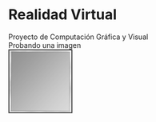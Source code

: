 # Realidad Virtual 
 Proyecto de Computación Gráfica y Visual  
 Probando una imagen  
![Alt text](/Cogravi/assets/textures/block.png?raw=true "Textura")
